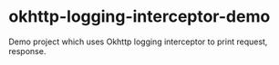 # okhttp-logging-interceptor-demo

Demo project which uses Okhttp logging interceptor to print request, response.
